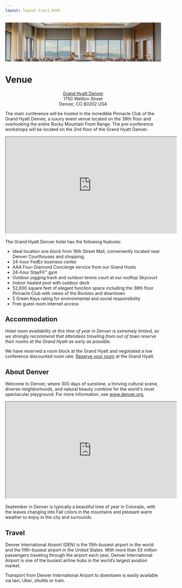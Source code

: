 ```yaml
---
layout: layout-tier2.html
---
```

<div class="section hero venue">
<img class="venue--page" src="../img/Explore DDD-website-Location page-Header-image.png" />
</div>
<div class="container section page">
	<h1 class="section-header">Venue</h1>
  <p class="copy" style="text-align: center;"><a href="https://aws.passkey.com/go/exploreddd2018">Grand Hyatt Denver</a><br>1750 Wellton Street<br>Denver, CO 80202 USA</p>
	<p class="copy">The main conference will be hosted in the incredible Pinnacle Club of the Grand Hyatt Denver, a luxury event venue located on the 38th floor and overlooking the entire Rocky Mountain Front Range. The pre-conference workshops will be located on the 2nd floor of the Grand Hyatt Denver.</p>

  <iframe width="552" height="312"
    src="https://www.youtube.com/embed/CzZdojjuMm0">
  </iframe>

  <p class="copy">The Grand Hyatt Denver hotel has the following features:</p>

  <ul class="copy-list">
  	<li>Ideal location one block from 16th Street Mall, conveniently located near Denver Courthouses and shopping.</li>
  <li>24-hour FedEx business center</li>
  <li>AAA Four-Diamond Concierge service from our Grand Hosts</li>
  <li>24-hour StayFit™ gym</li>
  <li>Outdoor jogging track and outdoor tennis court at our rooftop Skycourt</li>
  <li>Indoor heated pool with outdoor deck</li>
  <li>52,600 square feet of elegant function space including the 38th floor Pinnacle Club with views of the Rockies and downtown</li>
  <li>5 Green Keys rating for environmental and social responsibility</li>
  <li>Free guest room Internet access</li>
  </ul>

  <h2 class="page-subheader">Accommodation</h2>

  <p class="copy"><i>Hotel room availability at this time of year in Denver is extremely limited, so we strongly recommend that attendees traveling from out of town reserve their rooms at the Grand Hyatt as early as possible.</i> </p>
  <p class="copy">We have reserved a room block at the Grand Hyatt and negotiated a low conference discounted room rate. <a href="https://aws.passkey.com/go/exploreddd2018">Reserve your room</a> at the Grand Hyatt.</p>

  <h2 class="page-subheader">About Denver</h2>

  <p class="copy">Welcome to Denver, where 300 days of sunshine, a thriving cultural scene, diverse neighborhoods, and natural beauty combine for the world's most spectacular playground. For more information, see <a href="http://www.denver.org">www.denver.org.</a></p>

  <iframe width="552" height="312"
    src="https://www.youtube.com/embed/26RxUbH8HnU">
  </iframe>

  <p class="copy">September in Denver is typically a beautiful time of year in Colorado, with the leaves changing into Fall colors in the mountains and pleasant warm weather to enjoy in the city and surrounds.</p>

<!--   Contact the hotel directly to make your room booking, and mention the conference to receive the discounted rate.</p>
 -->
  <h2 class="page-subheader">Travel</h2>

  <p class="copy">Denver International Airport (DEN) is the 15th-busiest airport in the world and the fifth-busiest airport in the United States. With more than 53 million passengers traveling through the airport each year, Denver International Airport is one of the busiest airline hubs in the world’s largest aviation market.</p>

  <p class="copy">Transport from Denver International Airport to downtown is easily available via taxi, Uber, shuttle or train.</p>
</div>
